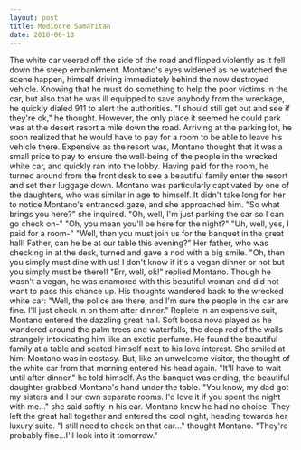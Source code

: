 ```yaml
---
layout: post
title: Mediocre Samaritan
date: 2010-06-13
---
```

The white car veered off the side of the road and flipped violently as it
      fell down the steep embankment. Montano's eyes widened as he watched the scene happen, himself
      driving immediately behind the now destroyed vehicle. Knowing that he must do something to
      help the poor victims in the car, but also that he was ill equipped to save anybody from the
      wreckage, he quickly dialed 911 to alert the authorities. "I should still get out and see if
      they're ok," he thought. However, the only place it seemed he could park was at the desert
      resort a mile down the road.    Arriving at the parking lot, he soon
      realized that he would have to pay for a room to be able to leave his vehicle there. Expensive
      as the resort was, Montano thought that it was a small price to pay to ensure the well-being
      of the people in the wrecked white car, and quickly ran into the lobby. Having paid for the
      room, he turned around from the front desk to see a beautiful family enter the resort and set
      their luggage down. Montano was particularly captivated by one of the daughters, who was
      similar in age to himself. It didn't take long for her to notice Montano's entranced gaze, and
      she approached him.    "So what brings you here?" she inquired.  "Oh, well, I'm just parking the car so I can go check on-"  "Oh, you mean
      you'll be here for the night?"  "Uh, well, yes, I paid for a room-"  "Well, then you must join us for the banquet in the great hall! Father, can he be at our
      table this evening?" Her father, who was checking in at the desk, turned and gave a nod with a
      big smile. "Oh, then you simply must dine with us! I don't know if it's a vegan dinner or not
      but you simply must be there!!  "Err, well, ok!" replied Montano. Though he wasn't a
      vegan, he was enamored with this beautiful woman and did not want to pass this chance up. His
      thoughts wandered back to the wrecked white car: "Well, the police are there, and I'm sure the
      people in the car are fine. I'll just check in on them after dinner."    Replete in an expensive suit, Montano entered the dazzling great hall. Soft   bossa nova   played as he wandered around the palm
      trees and waterfalls, the deep red of the walls strangely intoxicating him like an exotic
      perfume. He found the beautiful family at a table and seated himself next to his love
      interest. She smiled at him; Montano was in ecstasy. But, like an unwelcome visitor, the
      thought of the white car from that morning entered his head again. "It'll have to wait until
      after dinner," he told himself.    As the banquet was ending, the
      beautiful daughter grabbed Montano's hand under the table. "You know, my dad got my sisters
      and I our own separate rooms. I'd love it if you spent the night with me..." she said softly
      in his ear. Montano knew he had no choice. They left the great hall together and entered the
      cool night, heading towards her luxury suite.    "I still need to check on
      that car..." thought Montano. "They're probably fine...I'll look into it tomorrow."